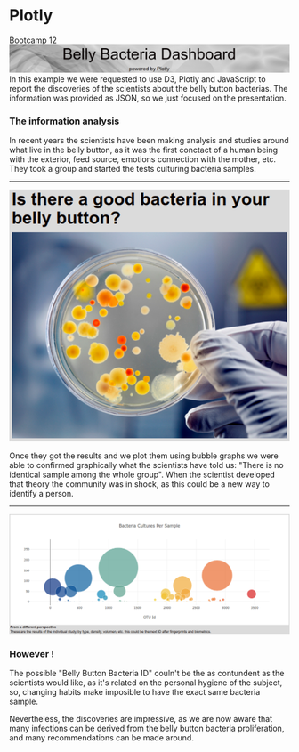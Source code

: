 # Plotly
Bootcamp 12
![Title](title.png)
In this example we were requested to use D3, Plotly and JavaScript to report the discoveries of the scientists about the belly button bacterias.
The information was provided as JSON, so we just focused on the presentation.

### The information analysis
In recent years the scientists have been making analysis and studies around what live in the belly button, as it was the first conctact of a human being with the exterior, feed source, emotions connection with the mother, etc.
They took a group and started the tests culturing bacteria samples.
__________________________
![Culture](culture.png)

Once they got the results and we plot them using bubble graphs we were able to confirmed graphically what the scientists have told us: "There is no identical sample among the whole group".
When the scientist developed that theory the community was in shock, as this could be a new way to identify a person.
__________________________
![Bubble](bubble.png)


### However !
The possible "Belly Button Bacteria ID" couln't be the as contundent as the scientists would like, as it's related on the personal hygiene of the subject, so, changing habits make imposible to have the exact same bacteria sample.

Nevertheless, the discoveries are impressive, as we are now aware that many infections can be derived from the belly button bacteria proliferation, and many recommendations can be made around.


